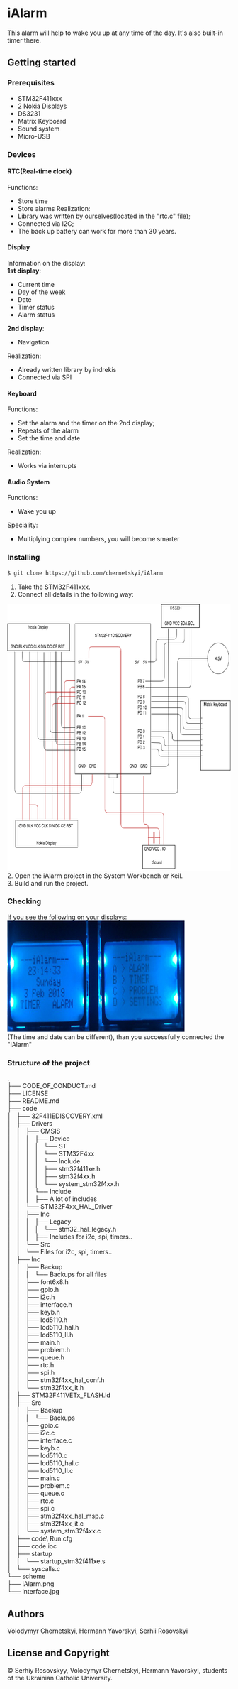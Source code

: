 # iAlarm
  This alarm will help to wake you up at any time of the day.
  It's also built-in timer there.
## Getting started

### Prerequisites
  * STM32F411xxx
  * 2 Nokia Displays
  * DS3231
  * Matrix Keyboard
  * Sound system
  * Micro-USB
  
### Devices

#### RTC(Real-time clock)

Functions: 
  * Store time
  * Store alarms
Realization:
  * Library was written by ourselves(located in the "rtc.c" file);
  * Connected via I2C;
  * The back up battery can work for more than 30 years.

#### Display

Information on the display:<br>
**1st display**:
  * Current time
  * Day of the week
  * Date
  * Timer status
  * Alarm status

**2nd display**:
  * Navigation

Realization:
  * Already written library by indrekis
  * Connected via SPI
  
#### Keyboard

Functions:
  * Set the alarm and the timer on the 2nd display;
  * Repeats of the alarm
  * Set the time and date

Realization:
  * Works via interrupts
  
#### Audio System

Functions:
  * Wake you up

Speciality:
  * Multiplying complex numbers, you will become smarter
  

### Installing
  ```bash
  $ git clone https://github.com/chernetskyi/iAlarm  
  ```
  1. Take the STM32F411xxx.
  2. Connect all details in the following way:
  <img src="scheme/iAlarm.png" width=600, height=600>
  2. Open the iAlarm project in the System Workbench or Keil.<br>
  3. Build and run the project.

### Checking
  If you see the following on your displays:<br>
  <img src="scheme/interface.jpg" width=400, height=250><br>
  (The time and date can be different), than you successfully connected the "iAlarm"
  
### Structure of the project
. <br>
├── CODE_OF_CONDUCT.md <br>
├── LICENSE <br>
├── README.md <br>
├── code <br>
│   ├── 32F411EDISCOVERY.xml <br>
│   ├── Drivers <br>
│   │   ├── CMSIS <br>
│   │   │   ├── Device <br>
│   │   │   │   └── ST <br>
│   │   │   │       └── STM32F4xx <br>
│   │   │   │           └── Include <br>
│   │   │   │               ├── stm32f411xe.h <br> 
│   │   │   │               ├── stm32f4xx.h <br>
│   │   │   │               └── system_stm32f4xx.h <br>
│   │   │   └── Include <br>
│   │   │       ├── A lot of includes <br>
│   │   └── STM32F4xx_HAL_Driver <br>
│   │       ├── Inc <br>
│   │       │   ├── Legacy <br>
│   │       │   │   └── stm32_hal_legacy.h <br>
│   │       │   ├── Includes for i2c, spi, timers.. <br>
│   │       └── Src <br>
│   │           └── Files for i2c, spi, timers.. <br>
│   ├── Inc <br>
│   │   ├── Backup <br>
│   │   │   └── Backups for all files <br>
│   │   ├── font6x8.h <br>
│   │   ├── gpio.h <br>
│   │   ├── i2c.h <br>
│   │   ├── interface.h <br>
│   │   ├── keyb.h <br>
│   │   ├── lcd5110.h <br>
│   │   ├── lcd5110_hal.h <br>
│   │   ├── lcd5110_ll.h <br>
│   │   ├── main.h <br>
│   │   ├── problem.h <br>
│   │   ├── queue.h <br>
│   │   ├── rtc.h <br>
│   │   ├── spi.h <br>
│   │   ├── stm32f4xx_hal_conf.h <br>
│   │   └── stm32f4xx_it.h <br>
│   ├── STM32F411VETx_FLASH.ld <br>
│   ├── Src <br>
│   │   ├── Backup <br>
│   │   │   └── Backups <br>
│   │   ├── gpio.c <br>
│   │   ├── i2c.c <br>
│   │   ├── interface.c <br>
│   │   ├── keyb.c <br>
│   │   ├── lcd5110.c <br>
│   │   ├── lcd5110_hal.c <br>
│   │   ├── lcd5110_ll.c <br>
│   │   ├── main.c <br>
│   │   ├── problem.c <br>
│   │   ├── queue.c <br>
│   │   ├── rtc.c <br>
│   │   ├── spi.c <br>
│   │   ├── stm32f4xx_hal_msp.c <br>
│   │   ├── stm32f4xx_it.c <br>
│   │   └── system_stm32f4xx.c <br>
│   ├── code\ Run.cfg <br>
│   ├── code.ioc <br>
│   ├── startup <br>
│   │   └── startup_stm32f411xe.s <br>
│   └── syscalls.c <br>
└── scheme <br>
    ├── iAlarm.png <br>
    └── interface.jpg <br>


## Authors
Volodymyr Chernetskyi, Hermann Yavorskyi, Serhii Rosovskyi

## License and Copyright
© Serhiy Rosovskyy, Volodymyr Chernetskyi, Hermann Yavorskyi, students of the Ukrainian Catholic University.
 
